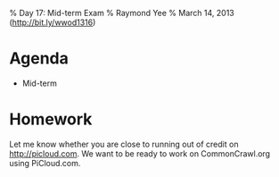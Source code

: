 % Day 17:  Mid-term Exam
% Raymond Yee 
% March 14, 2013 (<http://bit.ly/wwod1316>)

# Agenda

* Mid-term

# Homework

Let me know whether you are close to running out of credit on http://picloud.com.  We want to be ready to work on
CommonCrawl.org using PiCloud.com.
